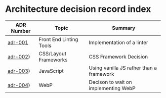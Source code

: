 # Architecture decision record index

| ADR Number   | Topic                          | Summary                                  |
| ------------ |--------------------------------| -----------------------------------------|
| [adr-001](/blob/main/adr/adr-001.md) | Front End Linting Tools        | Implementation of a linter               |
| [adr-002](/blob/main/adr/adr-002.md))      | CSS/Layout Frameworks          | CSS Framework Decision                   |
| [adr-003](/blob/main/adr/adr-003.md))      | JavaScript                     | Using vanilla JS rather than a framework |
| [adr-004](/blob/main/adr/adr-004.md))      | WebP                           | Decison to wait on implementing WebP     |
